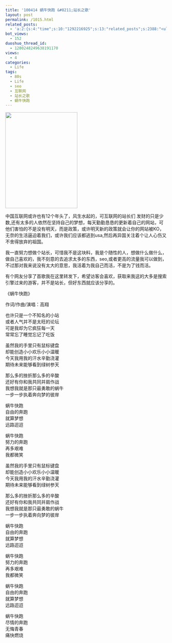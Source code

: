 ```yaml
---
title: '100414 蜗牛快跑 &#8211;站长之歌'
layout: post
permalink: /1015.html
related_posts:
  - 'a:2:{s:4:"time";s:10:"1292216925";s:13:"related_posts";s:2388:"<ul class="related_post"><li><a href="http://blog.80aj.com/2010/04/13/100413-%e8%85%be%e8%ae%af%e5%be%ae%e5%8d%9a/" title="100413 腾讯微博  ">100413 腾讯微博  </a></li><li><a href="http://blog.80aj.com/2010/11/16/101116-%e5%a4%9c%e6%9c%aa%e7%9c%a0%e6%80%9d%e5%bf%b5%e8%bf%9c%e6%96%b9%e7%9a%84%e4%bd%b3%e4%ba%ba/" title="101116 夜未眠,思念远方的佳人">101116 夜未眠,思念远方的佳人</a></li><li><a href="http://blog.80aj.com/2010/09/07/100907-%e6%ae%b5%e5%ad%90%e7%bd%91%e7%ab%99%e7%9a%84%e4%b8%80%e4%ba%9bseo/" title="100907 段子网站的一些Seo">100907 段子网站的一些Seo</a></li><li><a href="http://blog.80aj.com/2010/08/26/100825-seo%e7%ac%94%e8%af%95%e9%a2%98-%e5%88%86%e4%ba%ab/" title="100825 seo笔试题 分享">100825 seo笔试题 分享</a></li><li><a href="http://blog.80aj.com/2010/08/18/%e5%9c%a8%e6%ac%a2%e8%bf%8e%e7%95%8c%e9%9d%a2%e6%b7%bb%e5%8a%a0%e5%ae%89%e8%a3%85%e6%96%b9%e5%bc%8f%e7%9a%84%e9%80%89%e6%8b%a9/" title="在欢迎界面添加安装方式的选择">在欢迎界面添加安装方式的选择</a></li><li><a href="http://blog.80aj.com/2010/04/22/100422-%e5%8d%9a%e5%ae%a2%e4%bc%b4%e4%bd%a0%e6%88%90%e9%95%bf-%e3%80%90%e6%99%9a%e7%82%b9%e8%a1%a5%e4%b8%9c%e8%a5%bf%e3%80%91/" title="100422 博客成长路">100422 博客成长路</a></li><li><a href="http://blog.80aj.com/2010/04/14/100414-%e9%94%99%e8%bf%87%e7%9a%84%e7%8f%ad%e8%bd%a6%e6%9c%89%e5%a6%82%e9%94%99%e8%bf%87%e7%9a%84%e4%ba%ba%e7%94%9f%e6%97%a0%e6%b3%95%e8%bf%bd%e5%9b%9e/" title="100414 错过的班车有如错过的人生无法追回">100414 错过的班车有如错过的人生无法追回</a></li><li><a href="http://blog.80aj.com/2009/11/25/091124-%e5%ae%b6%e6%9c%89%e5%b0%8f%e7%8c%ab/" title="091124 家有小猫">091124 家有小猫</a></li><li><a href="http://blog.80aj.com/2009/11/19/091119-%e9%ad%94%e5%85%bd%e4%b8%8e%e4%ba%ba%e7%94%9f-%e3%80%90%e5%9b%be%e6%96%87-%e9%ad%94%e5%85%bd%e7%8e%a9%e5%ae%b6%e5%be%97%e8%87%aa%e6%88%91%e4%bf%ae%e5%85%bb%e7%89%87%e3%80%91/" title="091119 魔兽与人生 【图文&#8211;魔兽玩家得自我修养片】">091119 魔兽与人生 【图文&#8211;魔兽玩家得自我修养片】</a></li><li><a href="http://blog.80aj.com/2009/10/10/091010-80%e5%90%8e%e7%9a%84%e5%a9%9a%e5%a7%bb%e5%a4%87%e5%bf%98%e5%bd%95/" title="091010 80后的婚姻备忘录">091010 80后的婚姻备忘录</a></li></ul>";}'
bot_views:
  - 152
duoshuo_thread_id:
  - 1280248249638191170
views:
  - 4
categories:
  - Life
tags:
  - 80s
  - Life
  - seo
  - 互联网
  - 站长之歌
  - 蜗牛快跑
---
```

[<img class="aligncenter size-medium wp-image-1017" title="125S5CH0O40-2C09" src="http://www.80aj.com/wp-content/uploads/2010/04/125S5CH0O40-2C09-225x300.jpg" alt="" width="225" height="300" />][1]

中国互联网或许也有12个年头了，风生水起的，可互联网的站长们 发财的只是少数,还有太多的人依然在坚持自己的梦想，每天勤勤恳恳的更新着自己的网站，可他们害怕的不是没有明天，而是政策，或许明天新的政策就会让你的网站被KO，无奈的生活逼迫着我们，或许我们应该都逃到usa,然后再异国关注着个让人心伤又不舍得放弃的祖国。

我一直努力想做个站长，可惜我不是这块料，我是个随性的人，想做什么做什么，做自己喜欢的，我不刻意的去追求太多的东西，seo,或者更高的流量我可以做到，不过那对我来说没有太大的意思，我活着为我自己而活，不是为了钱而活。

有个网友分享了首歌我在这里转发下，希望访客会喜欢，获取来我这的大多是搜索引擎过来的游客，并不是站长，但好东西就应该分享的。

《蜗牛快跑》

作词/作曲/演唱：高翔

也许只是一个不知名的小站  
或者人气并不是太旺的论坛  
可是我却为它疯狂每一天  
常常忘了睡觉忘记了吃饭

虽然我的手里只有鼠标键盘  
却能创造小小欢乐小小温暖  
今天我用我的汗水辛勤浇灌  
期待未来能够看到绿树参天

那么多的挫折那么多的辛酸  
还好有你和我共同并肩作战  
我想我就是那只最勇敢的蜗牛  
一步一步执着奔向梦的彼岸

蜗牛快跑  
自由的奔跑  
就算梦想  
远路迢迢

蜗牛快跑  
努力的奔跑  
再多艰难  
我都微笑

虽然我的手里只有鼠标键盘  
却能创造小小欢乐小小温暖  
今天我用我的汗水辛勤浇灌  
期待未来能够看到绿树参天

那么多的挫折那么多的辛酸  
还好有你和我共同并肩作战  
我想我就是那只最勇敢的蜗牛  
一步一步执着奔向梦的彼岸

蜗牛快跑  
自由的奔跑  
就算梦想  
远路迢迢

蜗牛快跑  
努力的奔跑  
再多艰难  
我都微笑

蜗牛快跑  
自由的奔跑  
就算梦想  
远路迢迢

蜗牛快跑  
尽情的奔跑  
无悔青春  
痛快燃烧

 [1]: http://www.80aj.com/wp-content/uploads/2010/04/125S5CH0O40-2C09.jpg